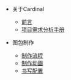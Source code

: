 * 关于Cardinal
    * [前言](README.md)
    * [项目需求分析手册](/docs/关于Cardinal/项目需求分析手册/)

* 图包制作
    * [制作流程](/docs/图包制作/制作流程/)
    * [制作动画](/docs/图包制作/制作动画/)
    * [书写配置](/docs/图包制作/书写配置/)